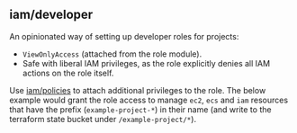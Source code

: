 ## iam/developer

An opinionated way of setting up developer roles for projects:

- `ViewOnlyAccess` (attached from the role module).
- Safe with liberal IAM privileges, as the role explicitly denies all IAM actions on the role itself.

Use [iam/policies](../policies/README.md) to attach additional privileges to the role. The
below example would grant the role access to manage `ec2`, `ecs` and `iam` resources that have
the prefix (`example-project-*`) in their name (and write to the terraform state bucket under 
`/example-project/*`).
